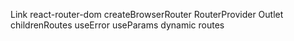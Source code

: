 Link
react-router-dom
createBrowserRouter
RouterProvider
Outlet
childrenRoutes
useError
useParams
dynamic routes
